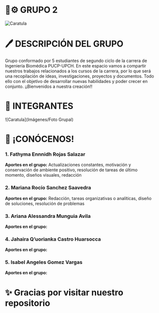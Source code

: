 # 🦾⚙️ GRUPO 2 
![Caratula](Imágenes/Biomakers.jpg)

# 🖊 DESCRIPCIÓN DEL GRUPO
Grupo conformado por 5 estudiantes de segundo ciclo de la carrera de Ingeniería Biomédica PUCP-UPCH. En este espacio vamos a compartir nuestros trabajos relacionados a los cursos de la carrera, por lo que será una recopilación de ideas, investigaciones, proyectos y documentos. Todo ello con el objetivo de desarrollar nuevas habilidades y poder crecer en conjunto. ¡¡Bienvenidos a nuestra creación!!

# 👥️ INTEGRANTES
![Caratula](Imágenes/Foto Grupal)

# 📝 ¡CONÓCENOS!  
### 1. Fathyma Ennnidh Rojas Salazar
**Aportes en el grupo:** Actualizaciones constantes, motivación y conservación de ambiente positivo, resolución de tareas de último momento, diseños visuales, redacción

### 2. Mariana Rocío Sanchez Saavedra
**Aportes en el grupo:** Redacción, tareas organizativas o analíticas, diseño de soluciones, resolución de problemas

### 3. Ariana Alessandra Munguia Avila
**Aportes en el grupo:**

### 4. Jahaira Q’uorianka Castro Huarsocca
**Aportes en el grupo:**

### 5. Isabel Angeles Gomez Vargas
**Aportes en el grupo:**

# ✨️ Gracias por visitar nuestro repositorio
